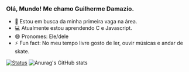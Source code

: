 ### Olá, Mundo! Me chamo Guilherme Damazio.




- 🤠 Estou em busca da minha primeira vaga na área.
- 💻 Atualmente estou aprendendo C e Javascript.
- 😄 Pronomes: Ele/dele 
- ⚡ Fun fact: No meu tempo livre gosto de ler, ouvir músicas e andar de skate.

[![Status](https://github-readme-stats.vercel.app/api?username=GuilhermeDamazio)](https://github.com/GuilhermeDamazio/github-readme-stats)
![Anurag's GitHub stats](https://github-readme-stats.vercel.app/api?username=GuilhermeDamazio&show_icons=true&theme=tokyonight)
